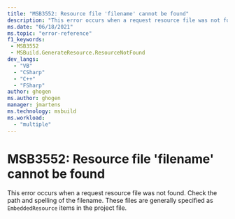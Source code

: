 ```yaml
---
title: "MSB3552: Resource file 'filename' cannot be found"
description: "This error occurs when a request resource file was not found. Check the path and spelling of the filename."
ms.date: "06/18/2021"
ms.topic: "error-reference"
f1_keywords:
 - MSB3552
 - MSBuild.GenerateResource.ResourceNotFound
dev_langs:
  - "VB"
  - "CSharp"
  - "C++"
  - "FSharp"
author: ghogen
ms.author: ghogen
manager: jmartens
ms.technology: msbuild
ms.workload:
  - "multiple"
---
```

# MSB3552: Resource file 'filename' cannot be found

This error occurs when a request resource file was not found. Check the path and spelling of the filename. These files are generally specified as `EmbeddedResource` items in the project file.
